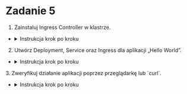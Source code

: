 # Zadanie 5

1. Zainstaluj Ingress Controller w klastrze.
- <details>
  <summary>Instrukcja krok po kroku</summary>

    - Zainstaluj Ingress Controller (np. NGINX):
    ```bash
    kubectl apply -f https://raw.githubusercontent.com/kubernetes/ingress-nginx/main/deploy/static/provider/cloud/deploy.yaml
    ```

    - Sprawdź status kontrolera:
    ```bash
    kubectl get pods -n ingress-nginx
    ```

    - Zweryfikuj dostępność usług Ingress:
    ```bash
    kubectl get svc -n ingress-nginx
    ```
</details>

2. Utwórz Deployment, Service oraz Ingress dla aplikacji „Hello World”.
- <details>
  <summary>Instrukcja krok po kroku</summary>

    - Utwórz plik `deployment.yaml`:
        ```yaml
        apiVersion: apps/v1
        kind: Deployment
        metadata:
            name: hello-world
        spec:
            replicas: 2
            selector:
            matchLabels:
                app: hello-world
            template:
            metadata:
                labels:
                app: hello-world
            spec:
                containers:
                - name: hello-world
                image: hashicorp/http-echo
                args:
                - "-text=Hello, World!"
        ```

        ```bash
        kubectl apply -f deployment.yaml
        ```

    - Utwórz plik `service.yaml`:
        ```yaml
        apiVersion: v1
        kind: Service
        metadata:
            name: hello-world-service
        spec:
            selector:
                app: hello-world
            ports:
            - protocol: TCP
                port: 80
                targetPort: 5678
        ```

        ```bash
        kubectl apply -f service.yaml
        ```

    - Utwórz plik `ingress.yaml`:
        ```yaml
        apiVersion: networking.k8s.io/v1
        kind: Ingress
        metadata:
            name: hello-world-ingress
        spec:
            rules:
            - host: hello.local
            http:
                paths:
                - path: /
                pathType: Prefix
                backend:
                    service:
                    name: hello-world-service
                    port:
                        number: 80
        ```

        ```bash
        kubectl apply -f ingress.yaml
        ```
</details>
3. Zweryfikuj działanie aplikacji poprzez przeglądarkę lub `curl`.

- <details>
  <summary>Instrukcja krok po kroku</summary>


  - Zaktualizuj `/etc/hosts` na maszynie lokalnej, dodaj wpis, aby zmapować `hello.local` na adres IP Load Balancera:
    ```bash
    echo "127.0.0.1 hello.local" | sudo tee -a /etc/hosts
    ```

  - Zweryfikuj działanie Ingress:
    - Otwórz przeglądarkę i przejdź do `http://hello.local`.
    - Lub użyj `curl`:
        ```bash
        curl http://hello.local
        ```
</details>
